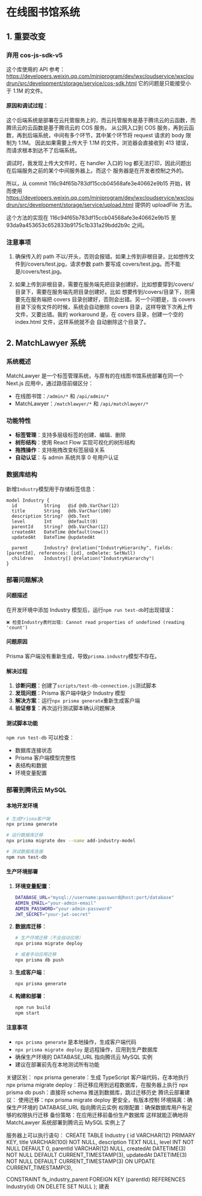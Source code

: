 # 在线图书馆系统

## 1. 重要改变

### 弃用 cos-js-sdk-v5

这个库使用的 API 参考：https://developers.weixin.qq.com/miniprogram/dev/wxcloudservice/wxcloudrun/src/development/storage/service/cos-sdk.html
它的问题是只能接受小于 1.1M 的文件。

#### 原因和调试过程：

这个后端系统是部署在云托管服务上的，而云托管服务是基于腾讯云的云函数，而腾讯云的云函数是基于腾讯云的 COS 服务。
从公网入口到 COS 服务，再到云函数，再到后端系统，中间有多个环节，其中某个环节将 request 请求的 body 限制为 1.1M。
因此如果需要上传大于 1.1M 的文件，浏览器会直接收到 413 错误，而请求根本到达不了后端系统。

调试时，我发现上传大文件时，在 handler 入口的 log 都无法打印，因此问题出在后端服务之前的某个中间服务器上。而这个
服务器是在开发者控制之外的。

所以，从 commit 116c94f65b783df15ccb04568afe3e40662e9b15 开始，转而使用 https://developers.weixin.qq.com/miniprogram/dev/wxcloudservice/wxcloudrun/src/development/storage/service/upload.html
提供的 uploadFile 方法。

这个方法的实现在 116c94f65b783df15ccb04568afe3e40662e9b15 至 93da9a453653c652833b9175c1b331a29bdd2b9c 之间。

### 注意事项

1. 确保传入的 path 不以/开头，否则会报错。如果上传到非根目录，比如想传文件到/covers/test.jpg，请求参数 path 要写成
   covers/test.jpg。而不能是/covers/test.jpg。

2. 如果上传到非根目录，需要在服务端先把目录创建好。比如想要穿到/covers/目录下，需要在服务端先把目录创建好。比如
   想要传到/covers/目录下，则需要先在服务端把 covers 目录创建好，否则会出错。另一个问题是，当 covers 目录下没有文件的时候，系统会自动删除 covers
   目录，这样导致下次再上传文件，又要出错。我的 workaround 是，在 covers 目录，创建一个空的 index.html 文件，这样系统就不会
   自动删除这个目录了。

## 2. MatchLawyer 系统

### 系统概述

MatchLawyer 是一个标签管理系统，与原有的在线图书馆系统部署在同一个 Next.js 应用中，通过路径前缀区分：

- 在线图书馆：`/admin/*` 和 `/api/admin/*`
- MatchLawyer：`/matchlawyer/*` 和 `/api/matchlawyer/*`

### 功能特性

- **标签管理**：支持多层级标签的创建、编辑、删除
- **树形结构**：使用 React Flow 实现可视化的树形结构
- **拖拽操作**：支持拖拽改变标签层级关系
- **自动认证**：与 admin 系统共享 0 号用户认证

### 数据库结构

新增`Industry`模型用于存储标签信息：

```prisma
model Industry {
  id          String   @id @db.VarChar(12)
  title       String   @db.VarChar(100)
  description String?  @db.Text
  level       Int      @default(0)
  parentId    String?  @db.VarChar(12)
  createdAt   DateTime @default(now())
  updatedAt   DateTime @updatedAt

  parent      Industry? @relation("IndustryHierarchy", fields: [parentId], references: [id], onDelete: SetNull)
  children    Industry[] @relation("IndustryHierarchy")
}
```

### 部署问题解决

#### 问题描述

在开发环境中添加 Industry 模型后，运行`npm run test-db`时出现错误：

```
❌ 检查Industry表时出错: Cannot read properties of undefined (reading 'count')
```

#### 问题原因

Prisma 客户端没有重新生成，导致`prisma.industry`模型不存在。

#### 解决过程

1. **诊断问题**：创建了`scripts/test-db-connection.js`测试脚本
2. **发现问题**：Prisma 客户端中缺少 Industry 模型
3. **解决方案**：运行`npx prisma generate`重新生成客户端
4. **验证修复**：再次运行测试脚本确认问题解决

#### 测试脚本功能

`npm run test-db` 可以检查：

- 数据库连接状态
- Prisma 客户端模型完整性
- 表结构和数据
- 环境变量配置

### 部署到腾讯云 MySQL

#### 本地开发环境

```bash
# 生成Prisma客户端
npx prisma generate

# 运行数据库迁移
npx prisma migrate dev --name add-industry-model

# 测试数据库连接
npm run test-db
```

#### 生产环境部署

1. **环境变量配置**：

   ```bash
   DATABASE_URL="mysql://username:password@host:port/database"
   ADMIN_EMAIL="your-admin-email"
   ADMIN_PASSWORD="your-admin-password"
   JWT_SECRET="your-jwt-secret"
   ```

2. **数据库迁移**：

   ```bash
   # 生产环境迁移（不会自动应用）
   npx prisma migrate deploy

   # 或者手动应用迁移
   npx prisma db push
   ```

3. **生成客户端**：

   ```bash
   npx prisma generate
   ```

4. **构建和部署**：
   ```bash
   npm run build
   npm start
   ```

#### 注意事项

- `npx prisma generate` 是本地操作，生成客户端代码
- `npx prisma migrate deploy` 是远程操作，应用到生产数据库
- 确保生产环境的 DATABASE_URL 指向腾讯云 MySQL 实例
- 建议在部署前先在本地测试所有功能

关键区别：
npx prisma generate：生成 TypeScript 客户端代码，在本地执行
npx prisma migrate deploy：将迁移应用到远程数据库，在服务器上执行
npx prisma db push：直接将 schema 推送到数据库，跳过迁移历史
腾讯云部署建议：
使用迁移：npx prisma migrate deploy 更安全，有版本控制
环境隔离：确保生产环境的 DATABASE_URL 指向腾讯云实例
权限配置：确保数据库用户有足够的权限执行迁移
备份策略：在应用迁移前备份生产数据库
这样就能正确地将 MatchLawyer 系统部署到腾讯云 MySQL 实例上了

服务器上可以执行语句：
CREATE TABLE Industry (
id VARCHAR(12) PRIMARY KEY,
title VARCHAR(100) NOT NULL,
description TEXT NULL,
level INT NOT NULL DEFAULT 0,
parentId VARCHAR(12) NULL,
createdAt DATETIME(3) NOT NULL DEFAULT CURRENT_TIMESTAMP(3),
updatedAt DATETIME(3) NOT NULL DEFAULT CURRENT_TIMESTAMP(3) ON UPDATE CURRENT_TIMESTAMP(3),

CONSTRAINT fk_industry_parent
FOREIGN KEY (parentId)
REFERENCES Industry(id)
ON DELETE SET NULL
);
建表
